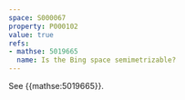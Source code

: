 ```yaml
---
space: S000067
property: P000102
value: true
refs:
- mathse: 5019665
  name: Is the Bing space semimetrizable?
---
```


See {{mathse:5019665}}.
